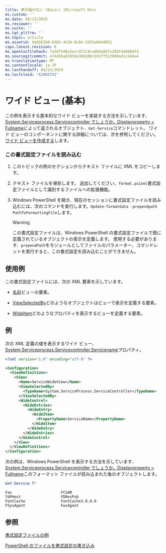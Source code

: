 ```yaml
---
title: 表示幅が広い (Basic) |Microsoft Docs
ms.custom: ''
ms.date: 09/13/2016
ms.reviewer: ''
ms.suite: ''
ms.tgt_pltfrm: ''
ms.topic: article
ms.assetid: 9abb63b8-6d02-4e24-9c0e-2d15a04e9051
caps.latest.revision: 8
ms.openlocfilehash: 7a36f548a3eccdf2c9cad04a8bfe28bf4e8d6dfd
ms.sourcegitcommit: e7445ba8203da304286c591ff513900ad1c244a4
ms.translationtype: MT
ms.contentlocale: ja-JP
ms.lasthandoff: 04/23/2019
ms.locfileid: "62083741"
---
```

# <a name="wide-view-basic"></a>ワイド ビュー (基本)

この例を表示する基本的なワイド ビューを実装する方法を示しています、 [System.Serviceprocess.Servicecontroller でしょうか。Displayproperty = Fullname](/dotnet/api/System.ServiceProcess.ServiceController)によって返されるオブジェクト、`Get-Service`コマンドレット。 ワイド ビューのコンポーネントに関する詳細については、次を参照してください。[ワイド ビューを作成する](./creating-a-wide-view.md)します。

### <a name="to-load-this-formatting-file"></a>この書式設定ファイルを読み込む

1. このトピックの例のセクションからテキスト ファイルに XML をコピーします。

2. テキスト ファイルを保存します。 追加してください、`format.ps1xml`書式設定ファイルとして識別するファイルへの拡張機能。

3. Windows PowerShell を開き、現在のセッションに書式設定ファイルを読み込むには、次のコマンドを実行します。`Update-formatdata -prependpath PathToFormattingFile`します。

   > [!WARNING]
   > この書式設定ファイルは、Windows PowerShell の書式設定ファイルで既に定義されているオブジェクトの表示を定義します。 使用する必要があります、`prependPath`をモジュールとしてファイルのパラメーター、コマンドレットを実行すると、この書式設定を読み込むことができません。

## <a name="demonstrates"></a>使用例

この書式設定ファイルには、次の XML 要素を示しています。

- [名前](./name-element-for-view-format.md)ビューの要素。

- [ViewSelectedBy](./viewselectedby-element-format.md)どのようなオブジェクトはビューで表示を定義する要素。

- [WideItem](./wideitem-element-for-widecontrol-format.md)どのようなプロパティを表示するビューを定義する要素。

## <a name="example"></a>例

次の XML 定義の値を表示するワイド ビュー、 [System.Serviceprocess.Servicecontroller.Servicename](/dotnet/api/System.ServiceProcess.ServiceController.ServiceName)プロパティ。

```xml
<?xml version="1.0" encoding="utf-8" ?>

<Configuration>
  <ViewDefinitions>
    <View>
      <Name>ServiceWideView</Name>
      <ViewSelectedBy>
        <TypeName>System.ServiceProcess.ServiceController</TypeName>
      </ViewSelectedBy>
      <WideControl>
        <WideEntries>
          <WideEntry>
            <WideItem>
              <PropertyName>ServiceName</PropertyName>
            </WideItem>
          </WideEntry>
        </WideEntries>
      </WideControl>
    </View>
  </ViewDefinitions>
</Configuration>
```

次の例は、Windows PowerShell を表示する方法を示しています、 [System.Serviceprocess.Servicecontroller でしょうか。Displayproperty = Fullname](/dotnet/api/System.ServiceProcess.ServiceController)このフォーマット ファイルが読み込まれた後のオブジェクトします。

```powershell
Get-Service f*
```

```output
Fax                      FCSAM
fdPHost                  FDResPub
FontCache                FontCache3.0.0.0
FSysAgent                FwcAgent
```

## <a name="see-also"></a>参照

[書式設定ファイルの例](./examples-of-formatting-files.md)

[PowerShell のファイルを書式設定の書き込み](./writing-a-powershell-formatting-file.md)

